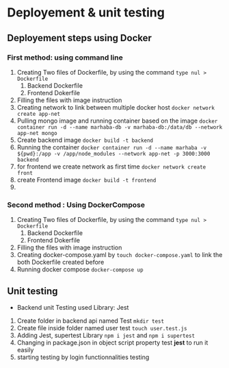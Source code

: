 # Deployement & unit testing 
## Deployement steps using Docker

### First method: using command line

1. Creating Two files of Dockerfile, by using the command `type nul > Dockerfile`
   1. Backend Dockerfile
   2. Frontend Dokerfile
2. Filling the files with image instruction
3. Creating network to link between multiple docker host `docker network create app-net`
4. Pulling mongo image and running container based on the image `docker container run -d --name marhaba-db -v marhaba-db:/data/db --network app-net mongo`
5. Create backend image `docker build -t backend`
6. Running the container `docker container run -d --name marhaba -v ${pwd}:/app -v /app/node_modules --network app-net -p 3000:3000 backend`
7. for frontend we create network as first time `docker network create front`
8. create Frontend image `docker build -t frontend`
9. 

### Second method : Using DockerCompose

1. Creating Two files of Dockerfile, by using the command `type nul > Dockerfile`
   1. Backend Dockerfile
   2. Frontend Dokerfile
2. Filling the files with image instruction
3. Creating docker-compose.yaml by `touch docker-compose.yaml` to link the both Dockerfile created before
4.  Running docker compose `docker-compose up`

## Unit testing

* Backend unit Testing used Library: Jest
1. Create folder in backend api named Test `mkdir test`
2. Create file inside folder named user test `touch user.test.js`
3. Adding Jest, supertest Library `npm i jest` and `npm i supertest`
4. Changing in package.json in object script property test **jest** to run it easily
5. starting testing by login functionnalities testing
